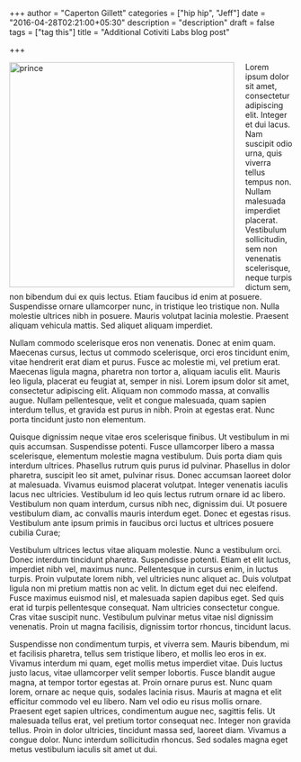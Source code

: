 +++
author = "Caperton Gillett"
categories = ["hip hip", "Jeff"]
date = "2016-04-28T02:21:00+05:30"
description = "description"
draft = false
tags = ["tag this"]
title = "Additional Cotiviti Labs blog post"

+++

<img src="/img/disapproval.gif" alt="prince" style="float:left;width:400px;padding-right:20px">Lorem ipsum dolor sit amet, consectetur adipiscing elit. Integer et dui lacus. Nam suscipit odio urna, quis viverra tellus tempus non. Nullam malesuada imperdiet placerat. Vestibulum sollicitudin, sem non venenatis scelerisque, neque turpis dictum sem, non bibendum dui ex quis lectus. Etiam faucibus id enim at posuere. Suspendisse ornare ullamcorper nunc, in tristique leo tristique non. Nulla molestie ultrices nibh in posuere. Mauris volutpat lacinia molestie. Praesent aliquam vehicula mattis. Sed aliquet aliquam imperdiet.

<!--more-->

Nullam commodo scelerisque eros non venenatis. Donec at enim quam. Maecenas cursus, lectus ut commodo scelerisque, orci eros tincidunt enim, vitae hendrerit erat diam et purus. Fusce ac molestie mi, vel pretium erat. Maecenas ligula magna, pharetra non tortor a, aliquam iaculis elit. Mauris leo ligula, placerat eu feugiat at, semper in nisi. Lorem ipsum dolor sit amet, consectetur adipiscing elit. Aliquam non commodo massa, at convallis augue. Nullam pellentesque, velit et congue malesuada, quam sapien interdum tellus, et gravida est purus in nibh. Proin at egestas erat. Nunc porta tincidunt justo non elementum.

Quisque dignissim neque vitae eros scelerisque finibus. Ut vestibulum in mi quis accumsan. Suspendisse potenti. Fusce ullamcorper libero a massa scelerisque, elementum molestie magna vestibulum. Duis porta diam quis interdum ultrices. Phasellus rutrum quis purus id pulvinar. Phasellus in dolor pharetra, suscipit leo sit amet, pulvinar risus. Donec accumsan laoreet dolor at malesuada. Vivamus euismod placerat volutpat. Integer venenatis iaculis lacus nec ultricies. Vestibulum id leo quis lectus rutrum ornare id ac libero. Vestibulum non quam interdum, cursus nibh nec, dignissim dui. Ut posuere vestibulum diam, ac convallis mauris interdum eget. Donec et egestas risus. Vestibulum ante ipsum primis in faucibus orci luctus et ultrices posuere cubilia Curae;

Vestibulum ultrices lectus vitae aliquam molestie. Nunc a vestibulum orci. Donec interdum tincidunt pharetra. Suspendisse potenti. Etiam et elit luctus, imperdiet nibh vel, maximus nunc. Pellentesque in cursus enim, in luctus turpis. Proin vulputate lorem nibh, vel ultricies nunc aliquet ac. Duis volutpat ligula non mi pretium mattis non ac velit. In dictum eget dui nec eleifend. Fusce maximus euismod nisl, et malesuada sapien dapibus eget. Sed quis erat id turpis pellentesque consequat. Nam ultricies consectetur congue. Cras vitae suscipit nunc. Vestibulum pulvinar metus vitae nisl dignissim venenatis. Proin ut magna facilisis, dignissim tortor rhoncus, tincidunt lacus.

Suspendisse non condimentum turpis, et viverra sem. Mauris bibendum, mi et facilisis pharetra, tellus sem tristique libero, et mollis leo eros in ex. Vivamus interdum mi quam, eget mollis metus imperdiet vitae. Duis luctus justo lacus, vitae ullamcorper velit semper lobortis. Fusce blandit augue magna, at tempor tortor egestas at. Proin ornare purus est. Nunc quam lorem, ornare ac neque quis, sodales lacinia risus. Mauris at magna et elit efficitur commodo vel eu libero. Nam vel odio eu risus mollis ornare. Praesent eget sapien ultrices, condimentum augue nec, sagittis felis. Ut malesuada tellus erat, vel pretium tortor consequat nec. Integer non gravida tellus. Proin in dolor ultricies, tincidunt massa sed, laoreet diam. Vivamus a congue dolor. Nunc interdum sollicitudin rhoncus. Sed sodales magna eget metus vestibulum iaculis sit amet ut dui.
